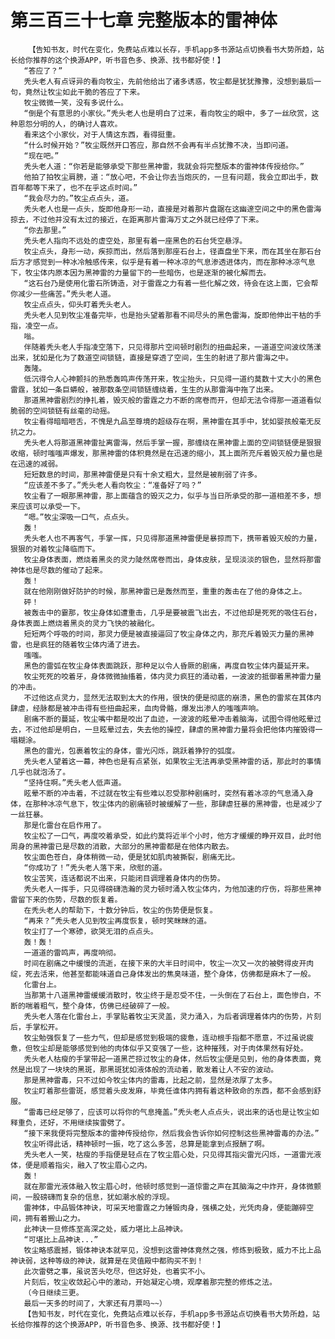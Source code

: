 # 第三百三十七章 完整版本的雷神体
        【告知书友，时代在变化，免费站点难以长存，手机app多书源站点切换看书大势所趋，站长给你推荐的这个换源APP，听书音色多、换源、找书都好使！】
       “答应了？”
       秃头老人有点讶异的看向牧尘，先前他给出了诸多诱惑，牧尘都是犹犹豫豫，没想到最后一句，竟然让牧尘如此干脆的答应了下来。
       牧尘微微一笑，没有多说什么。
       “倒是个有意思的小家伙。”秃头老人也是明白了过来，看向牧尘的眼中，多了一丝欣赏，这种恩怨分明的人，的确讨人喜欢。
       看来这个小家伙，对于人情这东西，看得挺重。
       “什么时候开始？”牧尘既然开口答应，那自然不会再有半点犹豫不决，当即问道。
       “现在吧。”
       秃头老人道：“你若是能够承受下那些黑神雷，我就会将完整版本的雷神体传授给你。”
       他拍了拍牧尘肩膀，道：“放心吧，不会让你去当炮灰的，一旦有问题，我会立即出手，数百年都等下来了，也不在乎这点时间。”
       “我会尽力的。”牧尘点点头，道。
       秃头老人也是一点头，旋即他身形一动，直接是对着那片盘踞在这幽邃空间之中的黑色雷海掠去，不过他并没有太过的接近，在距离那片雷海万丈之外就已经停了下来。
       “你去那里。”
       秃头老人指向不远处的虚空处，那里有着一座黑色的石台凭空悬浮。
       牧尘点头，身形一动，疾掠而出，然后落到那座石台上，径直盘坐下来，而在其坐在那石台后方才感觉到一种冰冷触感传来，似乎是有着一种冰凉的气息渗透进体内，而在那种冰凉气息下，牧尘体内原本因为黑神雷的力量留下的一些暗伤，也是逐渐的被化解而去。
       “这石台乃是使用化雷石所铸造，对于雷霆之力有着一些化解之效，待会在这上面，它会帮你减少一些痛苦。”秃头老人道。
       牧尘点点头，仰头盯着秃头老人。
       秃头老人见到牧尘准备完毕，也是抬头望着那看不间尽头的黑色雷海，旋即他伸出干枯的手指，凌空一点。
       嗡。
       伴随着秃头老人手指凌空落下，只见得那片空间顿时剧烈的扭曲起来，一道道空间波纹荡漾出来，犹如是化为了数道空间锁链，直接是穿透了空间，生生的射进了那片雷海之中。
       轰隆。
       低沉得令人心神颤抖的熟悉轰鸣声传荡开来，牧尘抬头，只见得一道约莫数十丈大小的黑色雷霆，犹如一条巨蟒般，被那数条空间锁链缠绕着，生生的从那雷海中拖了出来。
       那道黑神雷剧烈的挣扎着，毁灭般的雷霆之力不断的席卷而开，但却无法令得那一道道看似脆弱的空间锁链有丝毫的动摇。
       牧尘看得暗暗咂舌，不愧是九品至尊境的超级存在啊，黑神雷在其手中，犹如婴孩般毫无反抗之力。
       秃头老人将那道黑神雷扯离雷海，然后手掌一握，那缠绕在黑神雷上面的空间锁链便是狠狠收缩，顿时嗤嗤声爆发，那黑神雷的体积竟然是在迅速的缩小，其上面所充斥着毁灭般力量也是在迅速的减弱。
       短短数息的时间，那黑神雷便是只有十余丈粗大，显然是被削弱了许多。
       “应该差不多了。”秃头老人看向牧尘：“准备好了吗？”
       牧尘看了一眼那黑神雷，那上面蕴含的毁灭之力，似乎与当日所承受的那一道相差不多，想来应该可以承受一下。
       “嗯。”牧尘深吸一口气，点点头。
       轰！
       秃头老人也不再客气，手掌一挥，只见得那道黑神雷便是暴掠而下，携带着毁灭般的力量，狠狠的对着牧尘降临而下。
       牧尘身体表面，燃烧着黑炎的灵力陡然席卷而出，身体皮肤，呈现淡淡的银色，显然将那雷神体也是尽数的催动了起来。
       轰！
       就在他刚刚做好防护的时候，那黑神雷已是轰然而至，重重的轰击在了他的身体之上。
       砰！
       被轰击中的霎那，牧尘身体如遭重击，几乎是要被震飞出去，不过他却是死死的吸住石台，身体表面上燃烧着黑炎的灵力飞快的被融化。
       短短两个呼吸的时间，那灵力便是被直接逼回了牧尘身体之内，那充斥着毁灭力量的黑神雷，也是疯狂的随着牧尘体内涌了进去。
       嗤嗤。
       黑色的雷弧在牧尘身体表面跳跃，那种足以令人昏厥的剧痛，再度自牧尘体内蔓延开来。
       牧尘死死的咬着牙，身体微微抽搐着，体内灵力疯狂的涌动着，一波波的抵御着黑神雷力量的冲击。
       不过他这点灵力，显然无法取到太大的作用，很快的便是彻底的崩溃，黑色的雷浆在其体内肆虐，经脉都是被冲击得有些扭曲起来，血肉骨骼，爆发出渗人的嗤嗤声响。
       剧痛不断的蔓延，牧尘嘴中都是咬出了血迹，一波波的眩晕冲击着脑海，试图令得他眩晕过去，不过他却是明白，一旦眩晕过去，失去他的操控，肆虐的黑神雷力量将会把他体内摧毁得一塌糊涂。
       黑色的雷光，包裹着牧尘的身体，雷光闪烁，跳跃着狰狞的弧度。
       秃头老人望着这一幕，神色也是有点紧张，如果牧尘无法再承受黑神雷的话，那此时的事情几乎也就泡汤了。
       “坚持住啊。”秃头老人低声道。
       眩晕不断的冲击着，不过就在牧尘有些难以忍受那种剧痛时，突然有着冰凉的气息涌入身体，在那种冰凉气息下，牧尘体内的剧痛顿时被缓解了一些，那肆虐狂暴的黑神雷，也是减少了一丝狂暴。
       那是化雷台在启作用了。
       牧尘松了一口气，再度咬着承受，如此约莫将近半个小时，他方才缓缓的睁开双目，此时他周身的黑神雷已是尽数的消散，大部分的黑神雷都是在他体内散去。
       牧尘面色苍白，身体稍微一动，便是犹如肌肉被撕裂，剧痛无比。
       “你成功了！”秃头老人落下来，欣慰的道。
       牧尘苦笑，连话都说不出来，只能闭目调理着身体内的伤势。
       秃头老人一挥手，只见得磅礴浩瀚的灵力顿时涌入牧尘体内，为他加速的疗伤，将那些黑神雷留下来的伤势，尽数的恢复着。
       在秃头老人的帮助下，十数分钟后，牧尘的伤势便是恢复。
       “再来？”秃头老人见到牧尘再度恢复，顿时笑眯眯的道。
       牧尘打了一个寒碜，欲哭无泪的点点头。
       轰！轰！
       一道道的雷鸣声，再度响彻。
       时间在剧痛之中缓慢的流逝，在接下来的大半日时间中，牧尘一次又一次的被劈得皮开肉绽，死去活来，他甚至都能味道自己身体发出的焦臭味道，整个身体，仿佛都是麻木了一般。
       化雷台上。
       当那第十八道黑神雷缓缓消散时，牧尘终于是忍受不住，一头倒在了石台上，面色惨白，不断的喘着粗气，整个身体，仿佛已经破碎了一般。
       秃头老人落在化雷台上，手掌贴着牧尘天灵盖，灵力涌入，为后者调理着体内的伤势，片刻后，手掌松开。
       牧尘勉强恢复了一些力气，但却是感觉到极端的疲惫，连动根手指都不愿意，不过虽说疲惫，但牧尘却是能够感觉到他的肉体似乎又变强了一些，这种摧残，对于肉体果然有好处。
       秃头老人枯瘦的手掌带起一道黑芒掠过牧尘的身体，然后牧尘便是见到，他的身体表面，竟然是出现了一块块的黑斑，那黑斑犹如液体般的流动着，散发着让人不安的波动。
       那是黑神雷毒，只不过如今牧尘体内的雷毒，比起之前，显然是浓厚了太多。
       牧尘盯着那些雷斑，感觉着头皮发麻，毕竟任谁体内拥有着这种致命的东西，都不会感到舒服。
       “雷毒已经足够了，应该可以将你的气息掩盖。”秃头老人点点头，说出来的话也是让牧尘如释重负，还好，不用继续挨雷劈了。
       “接下来我便将完整版本的雷神传授给你，然后我会告诉你如何控制这些黑神雷毒的办法。”
       牧尘听得此话，精神顿时一振，吃了这么多苦，总算是能拿到点报酬了啊。
       秃头老人一笑，枯瘦的手指便是轻点在了牧尘眉心处，只见得其指尖雷光闪烁，一道雷光液体，便是顺着指尖，融入了牧尘眉心之内。
       轰！
       就在那雷光液体融入牧尘眉心时，他顿时感觉到一道惊雷之声在其脑海之中炸开，身体微颤间，一股磅礴而复杂的信息，犹如潮水般的浮现。
       雷神体，中品锻体神诀，可采天地雷霆之力锤锻肉身，强横之处，光凭肉身，便能蹦碎空间，拥有着搬山之力。
       此神诀一旦修炼至高深之处，威力堪比上品神诀。
       “可堪比上品神诀...”
       牧尘略感震撼，锻体神诀本就罕见，没想到这雷神体竟然之强，修炼到极致，威力不比上品神诀弱，这种等级的神诀，就算是在灵值殿中都购买不到！
       此次雷劈之事，虽说苦头吃尽，但这好处，也着实不小。
       片刻后，牧尘收敛起心中的激动，开始凝定心境，观摩着那完整的修炼之法。
       （今日继续三更。
       最后一天多的时间了，大家还有月票吗~~）
       【告知书友，时代在变化，免费站点难以长存，手机app多书源站点切换看书大势所趋，站长给你推荐的这个换源APP，听书音色多、换源、找书都好使！】